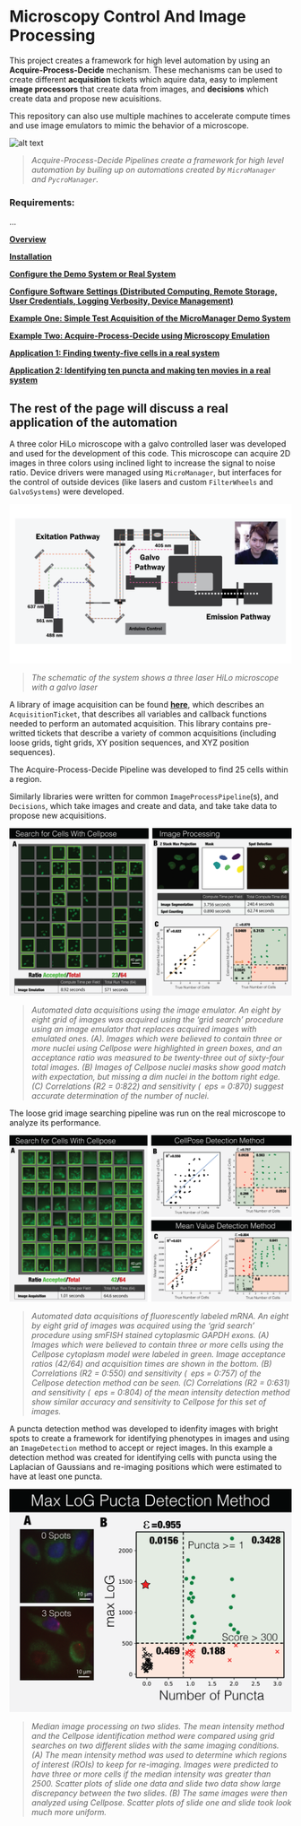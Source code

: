 # Microscopy Control And Image Processing

This project creates a framework for high level automation by using an **Acquire-Process-Decide** mechanism. These mechanisms can be used to create different **acquisition** tickets which aquire data, easy to implement **image processors** that create data from images, and **decisions** which create data and propose new acuisitions.

This repository can also use multiple machines to accelerate compute times and use image emulators to mimic the behavior of a microscope.

![alt text](https://github.com/MunskyGroup/MicroscopyControlAndProcessingMe/blob/main/docs/apd.png)
> *Acquire-Process-Decide Pipelines create a framework for high level automation by builing up on automations created by ```MicroManager``` and ```PycroManager```.*

### Requirements:
...

[**Overview**](docs/content/overview.md)

[**Installation**](docs/content/installation.md)

[**Configure the Demo System or Real System**](docs/content/config.md)

[**Configure Software Settings (Distributed Computing, Remote Storage, User Credentials, Logging Verbosity, Device Management)**](docs/configure.md)

[**Example One: Simple Test Acquisition of the MicroManager Demo System**](docs/content/example1.md)

[**Example Two: Acquire-Process-Decide using Microscopy Emulation**](docs/content/example2.md)

[**Application 1: Finding twenty-five cells in a real system**](docs/content/application1.md)

[**Application 2: Identifying ten puncta and making ten movies in a real system**](docs/content/application2.md)

## The rest of the page will discuss a real application of the automation

A three color HiLo microscope with a galvo controlled laser was developed and used for the development of this code. This microscope can acquire 2D images in three colors using inclined light to increase the signal to noise ratio. Device drivers were managed using ```MicroManager```, but interfaces for the control of outside devices (like lasers and custom ```FilterWheels``` and ```GalvoSystems```) were developed. 

![alt text](https://github.com/MunskyGroup/MicroscopyControlAndProcessing/blob/main/docs/files/cartoon.png)
> *The schematic of the system shows a three laser HiLo microscope with a galvo laser*

A library of image acquisition can be found [**here**](docs/content/modeling.md), which describes an ```AcquisitionTicket```, that describes all variables and callback functions needed to perform an automated acquisition. This library contains pre-writted tickets that describe a variety of common acquisitions (including loose grids, tight grids, XY position sequences, and  XYZ position sequences).

The Acquire-Process-Decide Pipeline was developed to find 25 cells within a region. 

Similarly libraries were written for common ```ImageProcessPipeline```(s), and ```Decisions```, which take images and create and data, and take take data to propose new acquisitions.

![alt text](https://github.com/MunskyGroup/MicroscopyControlAndProcessing/blob/main/docs/files/emulated.png)
> *Automated data acquisitions using the image emulator. An eight by eight grid of images
was acquired using the ‘grid search’ procedure using an image emulator that replaces acquired images with
emulated ones. (A). Images which were believed to contain three or more nuclei using Cellpose were
highlighted in green boxes, and an acceptance ratio was measured to be twenty-three out of sixty-four total
images. (B) Images of Cellpose nuclei masks show good match with expectation, but missing a dim nuclei
in the bottom right edge. (C) Correlations (R2 = 0:822) and sensitivity ( eps = 0:870) suggest accurate
determination of the number of nuclei.*

The loose grid image searching pipeline was run on the real microscope to analyze its performance.

![alt text](https://github.com/MunskyGroup/MicroscopyControlAndProcessing/blob/main/docs/files/real.png)
> *Automated data acquisitions of fluorescently labeled mRNA. An eight by eight grid of
images was acquired using the ‘grid search’ procedure using smFISH stained cytoplasmic GAPDH exons.
(A) Images which were believed to contain three or more cells using the Cellpose cytoplasm model were
labeled in green. Image acceptance ratios (42/64) and acquisition times are shown in the bottom. (B)
Correlations (R2 = 0:550) and sensitivity ( eps = 0:757) of the Cellpose detection method can be seen. (C)
Correlations (R2 = 0:631) and sensitivity ( eps = 0:804) of the mean intensity detection method show similar
accuracy and sensitivity to Cellpose for this set of images.*

A puncta detection method was developed to idenfity images with bright spots to create a framework for identifying phenotypes in images and using an ```ImageDetection``` method to accept or reject images. In this example a detection method was created for identifying cells with puncta using the Laplacian of Gaussians and re-imaging positions which were estimated to have at least one puncta. 

![alt text](https://github.com/MunskyGroup/MicroscopyControlAndProcessing/blob/main/docs/files/puncta.png)
>  *Median image processing on two slides. The mean intensity method and the Cellpose identification
method were compared using grid searches on two different slides with the same imaging conditions.
(A) The mean intensity method was used to determine which regions of interest (ROIs) to keep for re-imaging.
Images were predicted to have three or more cells if the median intensity was greater than 2500.
Scatter plots of slide one data and slide two data show large discrepancy between the two slides. (B) The
same images were then analyzed using Cellpose. Scatter plots of slide one and slide took look much more
uniform.*
